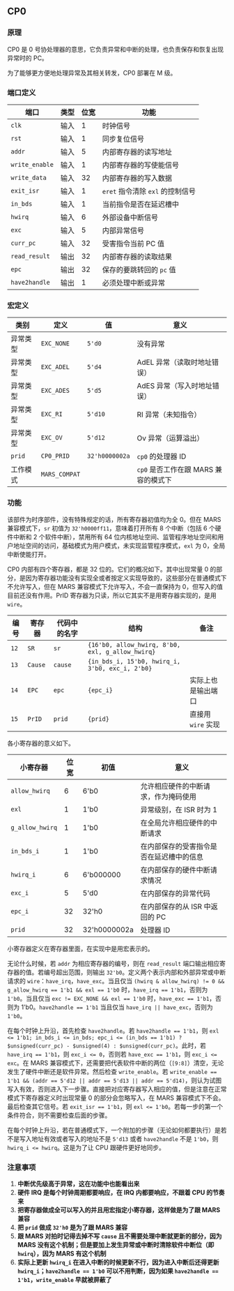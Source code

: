 ## CP0

### 原理

CP0 是 0 号协处理器的意思，它负责异常和中断的处理，也负责保存和恢复出现异常时的 PC。

为了能够更方便地处理异常及其相关转发，CP0 部署在 M 级。

### 端口定义

端口 | 类型 | 位宽 | 功能
--- | --- | --- | ---
`clk` | 输入 | 1 | 时钟信号
`rst` | 输入 | 1 | 同步复位信号
`addr` | 输入 | 5 | 内部寄存器的读写地址
`write_enable` | 输入 | 1 | 内部寄存器的写使能信号
`write_data` | 输入 | 32 | 内部寄存器的写入数据
`exit_isr` | 输入 | 1 | `eret` 指令清除 `exl` 的控制信号
`in_bds` | 输入 | 1 | 当前指令是否在延迟槽中
`hwirq` | 输入 | 6 | 外部设备中断信号
`exc` | 输入 | 5 | 内部异常信号
`curr_pc` | 输入 | 32 | 受害指令当前 PC 值
`read_result` | 输出 | 32 | 内部寄存器的读取结果
`epc` | 输出 | 32 | 保存的要跳转回的 `pc` 值
`have2handle` | 输出 | 1 | 必须处理中断或异常

### 宏定义

类别 | 定义 | 值 | 意义
--- | --- | --- | ---
异常类型 | `EXC_NONE` | `5'd0` | 没有异常
异常类型 | `EXC_ADEL` | `5'd4` | AdEL 异常（读取时地址错误）
异常类型 | `EXC_ADES` | `5'd5` | AdES 异常（写入时地址错误）
异常类型 | `EXC_RI` | `5'd10` | RI 异常（未知指令）
异常类型 | `EXC_OV` | `5'd12` | Ov 异常（运算溢出）
`prid` | `CP0_PRID` | `32'h0000002a` | `cp0` 的处理器 ID
工作模式 | `MARS_COMPAT` | | `cp0` 是否工作在跟 MARS 兼容的模式下

### 功能

该部件为时序部件，没有特殊规定的话，所有寄存器初值均为全 0。但在 MARS 兼容模式下，`sr` 初值为 `32'h0000ff11`，意味着打开所有 8 个中断（包括 6 个硬件中断和 2 个软件中断），禁用所有 64 位内核地址空间、监管程序地址空间和用户地址空间的访问，基础模式为用户模式，未实现监管程序模式，`exl` 为 0，全局中断使能打开。

CP0 内部有四个寄存器，都是 32 位的。它们的概况如下。其中出现常量 0 的部分，是因为寄存器功能没有实现全或者按定义实现导致的，这些部分在普通模式下不允许写入，但在 MARS 兼容模式下允许写入，不会一直保持为 0，但写入的值目前还没有作用。PrID 寄存器为只读，所以它其实不是用寄存器实现的，是用 `wire`。

编号 | 寄存器 | 代码中的名字 | 结构 | 备注
--- | --- | --- | --- | ---
`12` | `SR` | `sr` |  `{16'b0, allow_hwirq, 8'b0, exl, g_allow_hwirq}` |
`13` | `Cause` | `cause` |  `{in_bds_i, 15'b0, hwirq_i, 3'b0, exc_i, 2'b0}` |
`14` | `EPC` | `epc` |  `{epc_i}` | 实际上也是输出端口
`15` | `PrID` | `prid` | `{prid}` | 直接用 `wire` 实现

各小寄存器的意义如下。

小寄存器 | 位宽 | 初值 | 意义
--- | --- | --- | ---
`allow_hwirq` | 6 | 6'b0 | 允许相应硬件的中断请求，作为掩码使用
`exl` | 1 | 1'b0 | 异常级别，在 ISR 时为 1
`g_allow_hwirq` | 1 | 1'b0 | 在全局允许相应硬件的中断请求
`in_bds_i` | 1 | 1'b0 | 在内部保存的受害指令是否在延迟槽中的信息
`hwirq_i` | 6 | 6'b000000 | 在内部保存的硬件中断请求情况
`exc_i` | 5 | 5'd0 | 在内部保存的异常代码
`epc_i` | 32 | 32'h0 | 在内部保存的从 ISR 中返回的 PC
`prid` | 32 | 32'h0000002a | 处理器 ID

小寄存器定义在寄存器里面，在实现中是用宏表示的。

无论什么时候，若 `addr` 为相应寄存器的编号，则在 `read_result` 端口输出相应寄存器的值。若编号超出范围，则输出 `32'b0`。定义两个表示内部和外部异常或中断请求的 `wire`：`have_irq`，`have_exc`。当且仅当 `(hwirq & allow_hwirq) != 0 && g_allow_hwirq == 1'b1 && exl == 1'b0` 时，`have_irq == 1'b1`，否则为 `1'b0`。当且仅当 `exc != EXC_NONE && exl == 1'b0` 时，`have_exc == 1'b1`，否则为 1'b0。`have2handle == 1'b1` 当且仅当 `have_irq || have_exc`，否则为 `1'b0`。

在每个时钟上升沿，首先检查 `have2handle`。若 `have2handle == 1'b1`，则 `exl <= 1'b1; in_bds_i <= in_bds; epc_i <= (in_bds == 1'b1) ? $unsigned(curr_pc) - $unsigned(4) : $unsigned(curr_pc)`。此时，若 `have_irq == 1'b1`，则 `exc_i <= 0`，否则若 `have_exc == 1'b1`，则 `exc_i <= exc`。在 MARS 兼容模式下，还需要把代表软件中断的两位（`[9:8]`）清空，无论发生了硬件中断还是软件异常。然后检查 `write_enable`。若 `write_enable == 1'b1 && (addr == 5'd12 || addr == 5'd13 || addr == 5'd14)`，则认为试图写入有效，否则进入下一步骤。直接把对应寄存器写入相应的值，但是注意在正常模式下寄存器定义时出现常量 0 的部分会忽略写入，在 MARS 兼容模式下不会。最后检查其它信号。若 `exit_isr == 1'b1`，则 `exl <= 1'b0`。若每一步的第一个条件符合，则不需要检查后面的步骤。

在每个时钟上升沿，若在普通模式下，一个附加的步骤（无论如何都要执行）是若不是写入地址有效或者写入的地址不是 `5'd13` 或者 `have2handle` 不是 `1'b0`，则 `hwirq_i <= hwirq`。这是为了让 CPU 跟硬件更好地同步。

### 注意事项

1. **中断优先级高于异常，这在功能中也能看出来**
2. **硬件 IRQ 是每个时钟周期都要响应，在 IRQ 内都要响应，不跟着 CPU 的节奏来**
3. **把寄存器做成全可以写入的并且用宏指定小寄存器，这样做是为了跟 MARS 兼容**
4. **把 `prid` 做成 `32'h0` 是为了跟 MARS 兼容**
5. **跟 MARS 对拍时记得去掉不写 `cause` 且不需要处理中断就更新的部分，因为 MARS 没有这个机制；但是要加上发生异常或中断时清除软件中断位（即 `hwirq`），因为 MARS 有这个机制**
6. **实际上更新 `hwirq_i` 在进入中断的时候更新不行，因为进入中断后还得更新 `hwirq_i`；`have2handle == 1'b0` 可以不用判断，因为如果 `have2handle == 1'b1`，`write_enable` 早就被屏蔽了**

